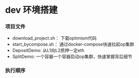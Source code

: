 # dev 环境搭建

### 项目文件
- download_project.sh： 下载optimism代码
- start_bycompose.sh： 通过docker-compose快速拉起op集群
- DepositDemo: 从L1向L2质押一定eth
- SplitDemo: 一个容器一个容器启动op集群，快速掌握背后细节

### 执行顺序

